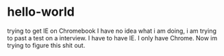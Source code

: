 # hello-world
trying to get IE on Chromebook
I have no idea what i am doing, i am trying to past a test on a interview. I have to have IE. I only have Chrome. Now im trying to figure this shit out. 
